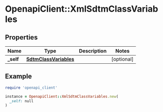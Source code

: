 # OpenapiClient::XmlSdtmClassVariables

## Properties

| Name | Type | Description | Notes |
| ---- | ---- | ----------- | ----- |
| **_self** | [**SdtmClassVariables**](SdtmClassVariables.md) |  | [optional] |

## Example

```ruby
require 'openapi_client'

instance = OpenapiClient::XmlSdtmClassVariables.new(
  _self: null
)
```

